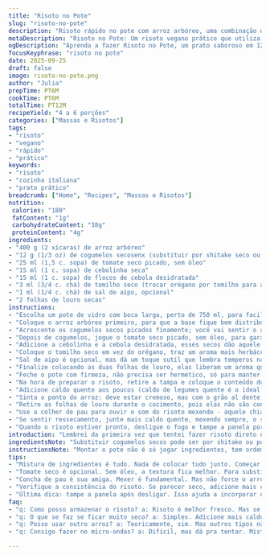 ```yaml
---
title: "Risoto no Pote"
slug: "risoto-no-pote"
description: "Risoto rápido no pote com arroz arbóreo, uma combinação de especiarias e ingredientes secos para um prato saboroso e prático. Versão vegana, sem glúten, lactose, ovos e nozes. Uma mistura com leve toque de ervas que permite preparar um risoto clássico no conforto da cozinha, usando um pote de vidro. Fácil de guardar, presentear e fazer na hora do cozimento. Ingredientes que você acha na despensa e que se transformam com a técnica certa no creme do risoto. Versatilidade com a troca do tipo de tomate e ajuste nas ervas para personalizar o toque final. Ideal para quem gosta de ter aquele risoto sempre à mão, sem segredos nem bagunça."
metaDescription: "Risoto no Pote: Um risoto vegano prático que utiliza arroz arbóreo e especiarias. Sabor e qualidade em poucos minutos."
ogDescription: "Aprenda a fazer Risoto no Pote, um prato saboroso em 12 minutos. Com arroz arbóreo e especiarias. Ótima opção vegana."
focusKeyphrase: "risoto no pote"
date: 2025-09-25
draft: false
image: risoto-no-pote.png
author: "Julia"
prepTime: PT6M
cookTime: PT6M
totalTime: PT12M
recipeYield: "4 a 6 porções"
categories: ["Massas e Risotos"]
tags:
- "risoto"
- "vegano"
- "rápido"
- "prático"
keywords:
- "risoto"
- "cozinha italiana"
- "prato prático"
breadcrumb: ["Home", "Recipes", "Massas e Risotos"]
nutrition: 
 calories: "180"
 fatContent: "1g"
 carbohydrateContent: "38g"
 proteinContent: "4g"
ingredients:
- "400 g (2 xícaras) de arroz arbóreo"
- "12 g (1/3 oz) de cogumelos secosenx (substituir por shitake seco ou porcini)"
- "25 ml (1,5 c. sopa) de tomate seco picado, sem óleo"
- "15 ml (1 c. sopa) de cebolinha seca"
- "15 ml (1 c. sopa) de flocos de cebola desidratada"
- "3 ml (3/4 c. chá) de tomilho seco (trocar orégano por tomilho para aroma mais intenso)"
- "1 ml (1/4 c. chá) de sal de aipo, opcional"
- "2 folhas de louro secas"
instructions:
- "Escolha um pote de vidro com boca larga, perto de 750 ml, para facilitar a mistura e o armazenamento."
- "Coloque o arroz arbóreo primeiro, para que a base fique bem distribuída na parte inferior do pote."
- "Acrescente os cogumelos secos picados finamente; você vai sentir o aroma puxar para o terra logo que abrir o pote."
- "Depois de cogumelos, jogue o tomate seco picado, sem óleo, para garantir que não tenha gordura extra que atrapalhe a textura final."
- "Adicione a cebolinha e a cebola desidratada, esses secos dão aquele estalo de sabor que cozinham junto e perfumam na hora de hidratar."
- "Coloque o tomilho seco em vez do orégano, traz um aroma mais herbáceo e menos amargo, vai por mim, já testei os dois."
- "Sal de aipo é opcional, mas dá um toque sutil que lembra temperos naturais, bem no final. Desnecessário se você for usar caldo forte na hora do cozimento."
- "Finalize colocando as duas folhas de louro, elas liberam um aroma que ativa os sentidos antes mesmo da água ferver."
- "Feche o pote com firmeza, não precisa ser hermético, só para manter tudo junto até o momento de cozinhar."
- "Na hora de preparar o risoto, retire a tampa e coloque o conteúdo do pote numa panela média."
- "Adicione caldo quente aos poucos (caldo de legumes quente é o ideal) mexendo sempre para liberar o amido do arroz, característico do risoto."
- "Sinta o ponto do arroz: deve estar cremoso, mas com o grão al dente, firme mas não duro."
- "Retire as folhas de louro durante o cozimento, pois elas não são consumidas. Aproveite o aroma que ficam enquanto mexe."
- "Use a colher de pau para ouvir o som do risoto mexendo - aquele chiado baixo e constante indica a hidratação correta."
- "Se sentir ressecamento, junte mais caldo quente, mexendo sempre, o segredo para o risoto não empapar ou grudar no fundo."
- "Quando o risoto estiver pronto, desligue o fogo e tampe a panela por 2 minutos para terminar de incorporar os sabores."
introduction: "Lembrei da primeira vez que tentei fazer risoto direto no pote. A ideia parecia prática, mas receita que depende só de medidas pode ser traiçoeira. Tem que sentir o arroz, perceber se tá soltando aquela cremosidade mesmo no meio da panela. Misturar o arroz com temperos secos e colocar num vidro é tipo montar um kit de sobrevivência gourmet. Mesa posta com sabor e porque não, um leve cheiro da combinação entre as ervas secas e o tomate seco que já desponta. Sem frescura, sem lácteos porque não tô afim hoje, mas com coragem para virar risoteiro. Tomilho em vez de orégano vira uma surpresa boa, já acostumado com umas variações mais básicas. A simplicidade e potência do velho arroz arbóreo. E aquele som quando começa a cozinhar... Mágico. Arriscar, adaptar, aprender a ver, ouvir, cheirar, provar. Confiança que vem com tempo e panela certa."
ingredientsNote: "Substituir cogumelos secos pode ser por shitake ou porcini, mas fique atento para secá-los bem se está comprando frescos para desidratar em casa. Tomate seco sem óleo evita aquela sensação gordurosa e confere melhor textura. O sal de aipo entra para um sabor mais complexo, mas pode ficar de fora se o caldo que usar for bem concentrado. Trocar o orégano pelo tomilho muda o perfume final do prato sem complicar, só experimente. Sempre use arroz arbóreo porque a textura desejada depende do amido que ele libera. Ervas secas duram mais e, se frescas, reduza a quantidade para evitar amargor. Folhas de louro mexem com aroma, mas não caem na panela, tirá-las no meio da cocção é regra. Ingredientes secos têm vida útil longa, faça seu mix e presenteie amigos que gostam de cozinhar rápido com qualidade."
instructionsNote: "Montar o pote não é só jogar ingredientes, tem ordem para assegurar que todos fiquem equilibrados e fáceis de misturar na hora da cocção. Arroz embaixo para base, depois cogumelos, depois o tomate mais leve, e os temperos últimos pois têm partículas menores. Louro inteiro pra não perder na hora de mexer, tirado antes do arroz ficar pronto para evitar gosto amargo. Cozinhar risoto é mais sentir do que precisar medir. O arroz deve ficar quase macio, ainda firme, cremoso porém sem empapar. Melancia da textura dos flocos de cebola vai ser notada no aroma e sabor durante o cozimento. Leia os sinais visuais e sensoriais enquanto mexe – tem que ouvir o risoto chiando levemente, o caldo borbulhar, é a hora de continuar adicionando líquido. Se passar do ponto, perdemos a união cremosa e vira grude. Paciência, mexer devagar, usar colher de pau para não quebrar os grãos, e desligar no ponto certo. Também é uma boa ideia tampar uns minutos para o vapor agir nos últimos segundos. Essa receita ensina mais do que a técnica, é um convite à paciência e observação dos detalhes."
tips:
- "Mistura de ingredientes é tudo. Nada de colocar tudo junto. Começar com arroz, depois os secos. Isso garante que nada gruda. Cuidado ao adicionar o caldo. Irrisoto deve ser cremoso, mas não ensopado."
- "Tomate seco é opcional. Sem óleo, a textura fica melhor. Para substituir os cogumelos, use shitake ou até mesmo champignon, se a necessidade apertar. Mas tem que desidratar bem, senão perde a intensidade do sabor."
- "Concha de pau é sua amiga. Mexer é fundamental. Mas não force o arroz. Deixe que ele absorva o caldo aos poucos. O aroma do tomilho subindo, vai te avisar que tudo está se juntando."
- "Verifique a consistência do risoto. Se parecer seco, adicione mais caldo. O ponto do arroz deve ser al dente. Com aquele toque cremoso. Não deixe o fogo muito alto. Pode queimar o fundo."
- "Última dica: tampe a panela após desligar. Isso ajuda a incorporar os sabores. Mas lembre-se de retirar as folhas de louro antes. Elas não são comida. E podem deixar um gosto amargo."
faq:
- "q: Como posso armazenar o risoto? a: Risoto é melhor fresco. Mas se sobrar, guarde na geladeira em pote fechado. Até 3 dias. Aqueça com caldo para reidratar."
- "q: O que se faz se ficar muito seco? a: Simples. Adicione mais caldo quente. Vou repetir: caldo. Lento, mexa, não deixe grudar. Não queime."
- "q: Posso usar outro arroz? a: Teoricamente, sim. Mas outros tipos não têm tanto amido. Evite. Você quer aquele cremoso. Arroz arbóreo é a escolha."
- "q: Consigo fazer no micro-ondas? a: Difícil, mas dá pra tentar. Misture tudo em um pote. Caldo quente, tampa solta. Mesma ideia. Mas fique atento. Pode secar rápido."

---
```

